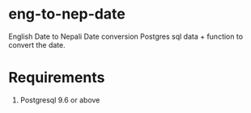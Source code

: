 # eng-to-nep-date
English Date to Nepali Date conversion Postgres sql data + function to convert the date.

# Requirements
1. Postgresql 9.6 or above
